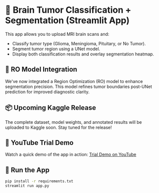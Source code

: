 # 🧠 Brain Tumor Classification + Segmentation (Streamlit App)

This app allows you to upload MRI brain scans and:
- Classify tumor type (Glioma, Meningioma, Pituitary, or No Tumor).
- Segment tumor region using a UNet model.
- Display both classification results and overlay segmentation heatmap.

## 🧪 RO Model Integration
We've now integrated a Region Optimization (RO) model to enhance segmentation precision. This model refines tumor boundaries post-UNet prediction for improved diagnostic clarity.

## 📦 Upcoming Kaggle Release
The complete dataset, model weights, and annotated results will be uploaded to Kaggle soon. Stay tuned for the release!

## 🎥 YouTube Trial Demo
Watch a quick demo of the app in action: [Trial Demo on YouTube](https://www.youtube.com/watch?v=TPH30zT_ViA)

## 🚀 Run the App

```bash
pip install -r requirements.txt
streamlit run app.py
